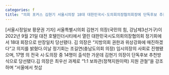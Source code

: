 ```yaml
---
categories: f
title: "의회 포커스 김현기 서울시의장 18대 대한민국시·도의회의장협의회장에 단독후보 추천으로 당선"
---
```

[서울시정일보 황문권 기자] 서울특별시의회 김현기 의장(국민의 힘, 강남제3선거구)이 2022년 9월 21일 대전 호텔인더시티에서 열린 대한민국시도의회의장협의회 정기회에서 18대 회장으로 만장일치 당선됐다. 김 의장은 “지방의회 권한과 위상강화에 매진하겠다”고 의지를 밝혔다.이날 정기회는 조길연(충남도의회 의장) 임시의장의 사회로 진행됐으며, 17명 의 전국 시·도의장 중 14명이 출석한 가운데 김현기 의장이 단독후보 추천방식으로 당선됐다.김 의장은 최우선 과제로 “1:1 보좌관(정책지원이력) 지원 관철”을 강조하며 “서울에서 첫삽